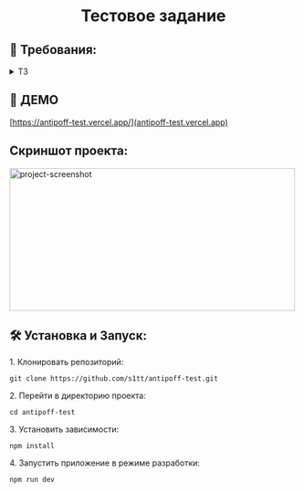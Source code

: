 <h1 align="center" id="title">Тестовое задание</h1>


<h2>🧐 Требования:</h2>

<details>
  <summary>ТЗ</summary>
  
Создайте сайт на React + Redux и TypeScript, в котором на главной странице отображается список карточек пользователей и по клику на каждую карточку открывается страница с детальной информацией о пользователе. Список пользователей доступен только для зарегистрированных пользователей. Сайт должен быть адаптивным. Макет вы найдете здесь:
https://www.figma.com/file/Nw9TJYCeh8Tmi9cX3KxyqO/%D0%A2%D0%B5%D1%81%D1%82%D0%BE%D0%B2%D0%BE%D0%B5.-%D0%A4%D1%80%D0%BE%D0%BD%D1%82%D0%B5%D0%BD%D0%B4?node-id=0%3A1
1. Регистрация и авторизация должны осуществляться через email/password. Проверять на валидность все входные данные и выводить ошибку при невалидных данных
Токен необходимо сохранять в памяти браузера и удалять после нажатия на кнопку “выход”
2. Страница всех пользователей. На этой странице отображаются все пользователи. 
3. Страница пользователя отображает данные конкретного пользователя
Для запросов можно использовать https://reqres.in/ или любой другой сервис предоставляющий такие данные. Использование библиотечных компонентов вроде mui-material не желательно и будет оцениваться ниже.

Если вам это задание кажется слишком простым, вот задание “со звездочкой”
1. Для списка пользователей добавить пагинацию
2. На странице пользователя добавить загрузку аватарки
3. Добавить возможность ставить лайки пользователям, которые сохраняются  после перезагрузки страницы

Стэк: 
Typescript
React 
React-hook-form
Redux-toolkit(rtk-query)

</details>

<h2>🚀 ДЕМО</h2>

[https://antipoff-test.vercel.app/](antipoff-test.vercel.app)

<h2>Скриншот проекта:</h2>

<img src="https://github.com/s1tt/antipoff-test/assets/40265221/9663775e-afb0-4f6a-b841-8864268d058f" alt="project-screenshot" width="500" height="250/">

<h2>🛠️ Установка и Запуск:</h2>

<p>1. Клонировать репозиторий:</p>

```
git clone https://github.com/s1tt/antipoff-test.git
```

<p>2. Перейти в директорию проекта:</p>

```
cd antipoff-test
```

<p>3. Установить зависимости:</p>

```
npm install
```

<p>4. Запустить приложение в режиме разработки:</p>

```
npm run dev
```
